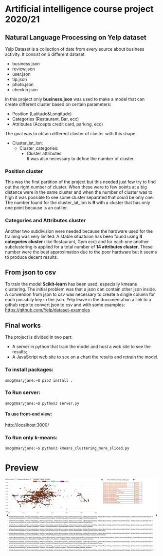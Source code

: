 # Artificial intelligence course project 2020/21
## Natural Language Processing on Yelp dataset

Yelp Dataset is a collection of date from every source about business activity. It consist on 6 different dataset:
* business.json
* review.json
* user.json
* tip.json
* photo.json 
* checkin.json

In this project only **business.json** was used to make a model that can create different cluster based on certain parameters:

* Position (Latitude&Longitude)
* Categories (Restaurant, Bar, ecc)
* Attributes (Accepts credit card, parking, ecc)

The goal was to obtain different cluster of cluster with this shape:
* Cluster_lat_lon:
  * Cluster_categories:
    - Cluster attributes  
It was also necessary to define the number of cluster.

### Position cluster

This was the first partition of the project but this needed just few try to find out the right number of cluster. 
When these were to few points at a big distance were in the same cluster and when the number of cluster was to high it was possible to see some cluster separated that could be only one. 
The number found for the cluster_lat_lon is **9** with a cluster that has only one point because is an outlier.

### Categories and Attributes cluster

Another two subdivision were needed because the hardware used for the training was very limited.
A stable situatuion has been found using **4 categories cluster** (like Restaurant, Gym ecc) and for each one another subclustering is applied for a total number of **14 attributes cluster**. These number were the best approximation due to the poor hardware but it seems to produce decent results.



## From json to csv
To train the model **Scikit-learn** has been used, especially kmeans clustering. The initial problem was that a json can contain other json inside. A conversion from json to csv
was necessary to create a single column for each possibily key in the json. Yelp leave in the documentation a link to a github repo to convert json to csv and with some examples:
https://github.com/Yelp/dataset-examples

## Final works

The project is divided in two part:
* A server in python that train the model and host a web site to see the results;
* A JavaScript web site to see on a chart the results and retrain the model.


### To install packages:
```console
smog@maryjane:~$ pip3 install .
```

### To Run server:

```console
smog@maryjane:~$ python3 server.py
```
#### To use front-end view:
  http://localhost:3000/

### To Run only k-means:

```console
smog@maryjane:~$ python3 kmeans_clustering_more_sliced.py
```

# Preview
![testo alt](/foto/home.png "Screenshoot of the results on website")
